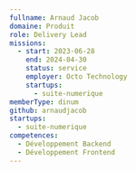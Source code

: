 ```yaml
---
fullname: Arnaud Jacob
domaine: Produit
role: Delivery Lead
missions:
  - start: 2023-06-28
    end: 2024-04-30
    status: service
    employer: Octo Technology
    startups:
      - suite-numerique
memberType: dinum
github: arnaudjacob
startups:
  - suite-numerique
competences:
  - Développement Backend
  - Développement Frontend
---
```

